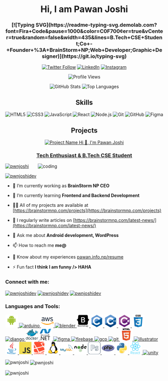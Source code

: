 

<p align="center"> <h1 align="center">Hi, I am Pawan Joshi</h1> <h3 align="center"> [![Typing SVG](https://readme-typing-svg.demolab.com?font=Fira+Code&pause=1000&color=C0F700&center=true&vCenter=true&random=false&width=435&lines=B.Tech+CSE+Student;Co+-+Founder+%3A+BrainStorm+NP;Web+Developer;Graphic+Designer)](https://git.io/typing-svg)   </h3> </p> <p align="center"> <a href="https://twitter.com/[username]"><img src="https://img.shields.io/twitter/follow/[username]?style=social" alt="Twitter Follow"></a> <a href="https://www.linkedin.com/in/[username]"><img src="https://img.shields.io/badge/LinkedIn-[username]-blue.svg" alt="LinkedIn"></a> <a href="https://www.instagram.com/[username]"><img src="https://img.shields.io/badge/Instagram-[username]-red.svg" alt="Instagram"></a> </p> <p align="center"> <img src="https://komarev.com/ghpvc/?username=[username]&style=flat-square" alt="Profile Views"> </p> <p align="center"> <img src="https://github-readme-stats.vercel.app/api?username=[username]&show_icons=true&theme=dracula" alt="GitHub Stats"> <img src="https://github-readme-stats.vercel.app/api/top-langs/?username=[username]&layout=compact&theme=dracula" alt="Top Languages"> </p> <h2 align="center">Skills</h2> <p align="center"> <img src="https://img.shields.io/badge/HTML5-E34F26?style=for-the-badge&logo=html5&logoColor=white" alt="HTML5"> <img src="https://img.shields.io/badge/CSS3-1572B6?style=for-the-badge&logo=css3&logoColor=white" alt="CSS3"> <img src="https://img.shields.io/badge/JavaScript-F7DF1E?style=for-the-badge&logo=javascript&logoColor=black" alt="JavaScript"> <img src="https://img.shields.io/badge/React-20232A?style=for-the-badge&logo=react&logoColor=61DAFB" alt="React"> <img src="https://img.shields.io/badge/Node.js-43853D?style=for-the-badge&logo=node.js&logoColor=white" alt="Node.js"> <img src="https://img.shields.io/badge/Git-F05032?style=for-the-badge&logo=git&logoColor=white" alt="Git"> <img src="https://img.shields.io/badge/GitHub-100000?style=for-the-badge&logo=github&logoColor=white" alt="GitHub"> <img src="https://img.shields.io/badge/Figma-F24E1E?style=for-the-badge&logo=figma&logoColor=white" alt="Figma"> </p> <h2 align="center">Projects</h2> <p align="center"> <a href="https://github.com/[username]/[project-name]"> <img src="https://github-readme-stats.vercel.app/api/pin/?username=[username]&repo=[project-name]&theme=dracula" alt="Project Name"> </a> <a href="https://github.com/[username]/[project-name]"> <img


<h1 align="center">Hi 👋, I'm Pawan Joshi</h1>
<h3 align="center">Tech Enthusiast & B.Tech CSE Student</h3>
<img align="right" alt="coding" width="400" src="https://cdn.dribbble.com/users/1708816/screenshots/15637256/media/f9826f0af8a49462f048262a8502035b.gif">

<p align="left"> <img src="https://komarev.com/ghpvc/?username=pwnjoshi&label=Profile%20views&color=0e75b6&style=flat" alt="pwnjoshi" /> </p>

<p align="left"> <a href="https://twitter.com/pwnjoshidev" target="blank"><img src="https://img.shields.io/twitter/follow/pwnjoshidev?logo=twitter&style=for-the-badge" alt="pwnjoshidev" /></a> </p>

- 🔭 I’m currently working as **BrainStorm NP CEO**

- 🌱 I’m currently learning **Frontend and Backend Development**

- 👨‍💻 All of my projects are available at [https://brainstormnp.com/projects](https://brainstormnp.com/projects)

- 📝 I regularly write articles on [https://brainstormnp.com/latest-news/](https://brainstormnp.com/latest-news/)

- 💬 Ask me about **Android development, WordPress**

- 📫 How to reach me **me@**

- 📄 Know about my experiences [pawan.info.np/resume](pawan.info.np/resume)

- ⚡ Fun fact **I think I am funny /> HAHA**

<h3 align="left">Connect with me:</h3>
<p align="left">
<a href="https://twitter.com/pwnjoshidev" target="blank"><img align="center" src="https://raw.githubusercontent.com/rahuldkjain/github-profile-readme-generator/master/src/images/icons/Social/twitter.svg" alt="pwnjoshidev" height="30" width="40" /></a>
<a href="https://fb.com/pwnjoshidev" target="blank"><img align="center" src="https://raw.githubusercontent.com/rahuldkjain/github-profile-readme-generator/master/src/images/icons/Social/facebook.svg" alt="pwnjoshidev" height="30" width="40" /></a>
<a href="https://instagram.com/pwnjoshidev" target="blank"><img align="center" src="https://raw.githubusercontent.com/rahuldkjain/github-profile-readme-generator/master/src/images/icons/Social/instagram.svg" alt="pwnjoshidev" height="30" width="40" /></a>
</p>

<h3 align="left">Languages and Tools:</h3>
<p align="left"> <a href="https://developer.android.com" target="_blank" rel="noreferrer"> <img src="https://raw.githubusercontent.com/devicons/devicon/master/icons/android/android-original-wordmark.svg" alt="android" width="40" height="40"/> </a> <a href="https://www.arduino.cc/" target="_blank" rel="noreferrer"> <img src="https://cdn.worldvectorlogo.com/logos/arduino-1.svg" alt="arduino" width="40" height="40"/> </a> <a href="https://aws.amazon.com" target="_blank" rel="noreferrer"> <img src="https://raw.githubusercontent.com/devicons/devicon/master/icons/amazonwebservices/amazonwebservices-original-wordmark.svg" alt="aws" width="40" height="40"/> </a> <a href="https://www.blender.org/" target="_blank" rel="noreferrer"> <img src="https://download.blender.org/branding/community/blender_community_badge_white.svg" alt="blender" width="40" height="40"/> </a> <a href="https://getbootstrap.com" target="_blank" rel="noreferrer"> <img src="https://raw.githubusercontent.com/devicons/devicon/master/icons/bootstrap/bootstrap-plain-wordmark.svg" alt="bootstrap" width="40" height="40"/> </a> <a href="https://www.cprogramming.com/" target="_blank" rel="noreferrer"> <img src="https://raw.githubusercontent.com/devicons/devicon/master/icons/c/c-original.svg" alt="c" width="40" height="40"/> </a> <a href="https://www.w3schools.com/cpp/" target="_blank" rel="noreferrer"> <img src="https://raw.githubusercontent.com/devicons/devicon/master/icons/cplusplus/cplusplus-original.svg" alt="cplusplus" width="40" height="40"/> </a> <a href="https://www.w3schools.com/cs/" target="_blank" rel="noreferrer"> <img src="https://raw.githubusercontent.com/devicons/devicon/master/icons/csharp/csharp-original.svg" alt="csharp" width="40" height="40"/> </a> <a href="https://www.w3schools.com/css/" target="_blank" rel="noreferrer"> <img src="https://raw.githubusercontent.com/devicons/devicon/master/icons/css3/css3-original-wordmark.svg" alt="css3" width="40" height="40"/> </a> <a href="https://www.djangoproject.com/" target="_blank" rel="noreferrer"> <img src="https://cdn.worldvectorlogo.com/logos/django.svg" alt="django" width="40" height="40"/> </a> <a href="https://www.docker.com/" target="_blank" rel="noreferrer"> <img src="https://raw.githubusercontent.com/devicons/devicon/master/icons/docker/docker-original-wordmark.svg" alt="docker" width="40" height="40"/> </a> <a href="https://dotnet.microsoft.com/" target="_blank" rel="noreferrer"> <img src="https://raw.githubusercontent.com/devicons/devicon/master/icons/dot-net/dot-net-original-wordmark.svg" alt="dotnet" width="40" height="40"/> </a> <a href="https://www.figma.com/" target="_blank" rel="noreferrer"> <img src="https://www.vectorlogo.zone/logos/figma/figma-icon.svg" alt="figma" width="40" height="40"/> </a> <a href="https://firebase.google.com/" target="_blank" rel="noreferrer"> <img src="https://www.vectorlogo.zone/logos/firebase/firebase-icon.svg" alt="firebase" width="40" height="40"/> </a> <a href="https://cloud.google.com" target="_blank" rel="noreferrer"> <img src="https://www.vectorlogo.zone/logos/google_cloud/google_cloud-icon.svg" alt="gcp" width="40" height="40"/> </a> <a href="https://git-scm.com/" target="_blank" rel="noreferrer"> <img src="https://www.vectorlogo.zone/logos/git-scm/git-scm-icon.svg" alt="git" width="40" height="40"/> </a> <a href="https://www.w3.org/html/" target="_blank" rel="noreferrer"> <img src="https://raw.githubusercontent.com/devicons/devicon/master/icons/html5/html5-original-wordmark.svg" alt="html5" width="40" height="40"/> </a> <a href="https://www.adobe.com/in/products/illustrator.html" target="_blank" rel="noreferrer"> <img src="https://www.vectorlogo.zone/logos/adobe_illustrator/adobe_illustrator-icon.svg" alt="illustrator" width="40" height="40"/> </a> <a href="https://www.java.com" target="_blank" rel="noreferrer"> <img src="https://raw.githubusercontent.com/devicons/devicon/master/icons/java/java-original.svg" alt="java" width="40" height="40"/> </a> <a href="https://developer.mozilla.org/en-US/docs/Web/JavaScript" target="_blank" rel="noreferrer"> <img src="https://raw.githubusercontent.com/devicons/devicon/master/icons/javascript/javascript-original.svg" alt="javascript" width="40" height="40"/> </a> <a href="https://laravel.com/" target="_blank" rel="noreferrer"> <img src="https://raw.githubusercontent.com/devicons/devicon/master/icons/laravel/laravel-plain-wordmark.svg" alt="laravel" width="40" height="40"/> </a> <a href="https://www.linux.org/" target="_blank" rel="noreferrer"> <img src="https://raw.githubusercontent.com/devicons/devicon/master/icons/linux/linux-original.svg" alt="linux" width="40" height="40"/> </a> <a href="https://www.mysql.com/" target="_blank" rel="noreferrer"> <img src="https://raw.githubusercontent.com/devicons/devicon/master/icons/mysql/mysql-original-wordmark.svg" alt="mysql" width="40" height="40"/> </a> <a href="https://nodejs.org" target="_blank" rel="noreferrer"> <img src="https://raw.githubusercontent.com/devicons/devicon/master/icons/nodejs/nodejs-original-wordmark.svg" alt="nodejs" width="40" height="40"/> </a> <a href="https://www.photoshop.com/en" target="_blank" rel="noreferrer"> <img src="https://raw.githubusercontent.com/devicons/devicon/master/icons/photoshop/photoshop-line.svg" alt="photoshop" width="40" height="40"/> </a> <a href="https://www.php.net" target="_blank" rel="noreferrer"> <img src="https://raw.githubusercontent.com/devicons/devicon/master/icons/php/php-original.svg" alt="php" width="40" height="40"/> </a> <a href="https://www.python.org" target="_blank" rel="noreferrer"> <img src="https://raw.githubusercontent.com/devicons/devicon/master/icons/python/python-original.svg" alt="python" width="40" height="40"/> </a> <a href="https://reactjs.org/" target="_blank" rel="noreferrer"> <img src="https://raw.githubusercontent.com/devicons/devicon/master/icons/react/react-original-wordmark.svg" alt="react" width="40" height="40"/> </a> <a href="https://unity.com/" target="_blank" rel="noreferrer"> <img src="https://www.vectorlogo.zone/logos/unity3d/unity3d-icon.svg" alt="unity" width="40" height="40"/> </a> </p>

<p><img align="left" src="https://github-readme-stats.vercel.app/api/top-langs?username=pwnjoshi&show_icons=true&locale=en&layout=compact" alt="pwnjoshi" /></p>

<p>&nbsp;<img align="center" src="https://github-readme-stats.vercel.app/api?username=pwnjoshi&show_icons=true&locale=en" alt="pwnjoshi" /></p>

<p><img align="center" src="https://github-readme-streak-stats.herokuapp.com/?user=pwnjoshi&" alt="pwnjoshi" /></p>

